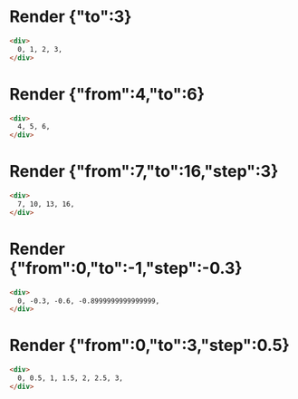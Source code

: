# Render {"to":3}
```html
<div>
  0, 1, 2, 3, 
</div>
```


# Render {"from":4,"to":6}
```html
<div>
  4, 5, 6, 
</div>
```


# Render {"from":7,"to":16,"step":3}
```html
<div>
  7, 10, 13, 16, 
</div>
```


# Render {"from":0,"to":-1,"step":-0.3}
```html
<div>
  0, -0.3, -0.6, -0.8999999999999999, 
</div>
```


# Render {"from":0,"to":3,"step":0.5}
```html
<div>
  0, 0.5, 1, 1.5, 2, 2.5, 3, 
</div>
```